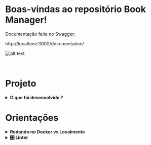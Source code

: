# Boas-vindas ao repositório Book Manager!

Documentação feita no Swagger:

http://localhost:3000/documentation/

![alt text](https://github.com/augustoomb/book-manager-back-end/api-book-manager-swagger.png)

<br />

# Projeto

<details>
  <summary><strong>O que foi desenvolvido ?</strong></summary>
  <br />

  Neste projeto foi desenvolvido uma API e um banco de dados para a gestão de livros lidos! 

  Essa aplicação utiliza: docker, docker compose, mySQL, typescript, node, express, swagger, eslint
  
<br />
</details>

# Orientações

<details>
  <summary><strong> Rodando no Docker vs Localmente</strong></summary>
  
  ## Com Docker
 
  **:warning: Antes de começar, seu docker-compose precisa estar na versão 1.29 ou superior. [Veja aqui](https://www.digitalocean.com/community/tutorials/how-to-install-and-use-docker-compose-on-ubuntu-20-04-pt) ou [na documentação](https://docs.docker.com/compose/install/) como instalá-lo. No primeiro artigo, você pode substituir onde está com `1.26.0` por `1.29.2`.**


  > :information_source: Rode os serviços `node` e `db` com o comando `docker-compose up -d --build`.

  - Lembre-se de parar o `mysql` se estiver usando localmente na porta padrão (`3306`), ou adapte, caso queria fazer uso da aplicação em containers;

  - Esses serviços irão inicializar um container chamado `book_manager_container` e outro chamado `book_manager_db`;

  - A partir daqui você pode rodar o container `book_manager_container` via CLI ou abri-lo no VS Code;

  > :information_source: Use o comando `docker exec -it book_manager_container sh`.

  - Ele te dará acesso ao terminal interativo do container criado pelo compose, que está rodando em segundo plano. 
  

  <br />
  
  ## Sem Docker

  > :information_source: Instale as dependências [**Caso existam**] com `npm install`
  
  - **✨ Dica:** Para rodar o projeto desta forma, obrigatoriamente você deve ter o `node` instalado em seu computador.
  
</details>


<details>
  <summary><strong>🎛 Linter</strong></summary>

  Para garantir a qualidade do código, foi usado o [ESLint](https://eslint.org/) para fazer a sua análise estática.

  Para poder rodar os `ESLint` em um projeto basta executar o comando `npm install` dentro do projeto e depois `npm run lint`. Se a análise do `ESLint` encontrar problemas no seu código, tais problemas serão mostrados no seu terminal. Se não houver problema no seu código, nada será impresso no seu terminal.

  Você também pode instalar o plugin do `ESLint` no `VSCode`, bastar baixar o [plugin `ESLint`](https://marketplace.visualstudio.com/items?itemName=dbaeumer.vscode-eslint) e instalá-lo

<br />
</details>



